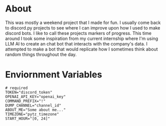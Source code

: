 # About

This was mostly a weekend project that I made for fun. I usually come back to discord.py projects to see where I can improve upon how I used to make discord bots. I like to call these projects markers of progress. This time around I took some inspiration from my current internship where I'm using LLM AI to create an chat bot that interacts with the company's data. I attempted to make a bot that would replicate how I sometimes think about random things throughout the day. 

# Enviornment Variables
```shell
# required
TOKEN="discord_token"
OPENAI_API_KEY="openai_key"
COMMAND_PREFIX="!"
DUMP_CHANNEL="channel_id"
ABOUT_ME="Some about me..."
TIMEZONE="pytz_timezone"
START_HOUR="[0, 24]"
```
